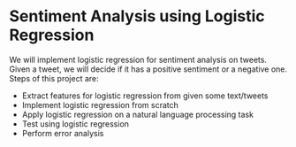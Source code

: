# Sentiment Analysis using Logistic Regression
We will implement logistic regression for sentiment analysis on tweets. Given a tweet, we will decide if it has a positive sentiment or a negative one. Steps of this project are: 

* Extract features for logistic regression from given some text/tweets
* Implement logistic regression from scratch
* Apply logistic regression on a natural language processing task
* Test using logistic regression
* Perform error analysis
